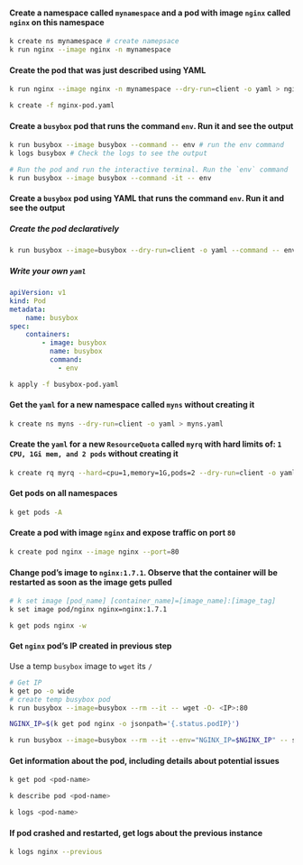 #### Create a namespace called `mynamespace` and a pod with image `nginx` called `nginx` on this namespace
```bash
k create ns mynamespace # create namepsace
k run nginx --image nginx -n mynamespace
```

#### Create the pod that was just described using YAML
```bash
k run nginx --image nginx -n mynamespace --dry-run=client -o yaml > nginx-pod.yaml

k create -f nginx-pod.yaml
```

#### Create a `busybox` pod that runs the command `env`. Run it and see the output
```bash
k run busybox --image busybox --command -- env # run the env command
k logs busybox # Check the logs to see the output
```

```bash
# Run the pod and run the interactive terminal. Run the `env` command
k run busybox --image busybox --command -it -- env
```

#### Create a `busybox` pod using YAML that runs the command `env`. Run it and see the output
##### Create the pod declaratively
```bash
k run busybox --image=busybox --dry-run=client -o yaml --command -- env > busybox-pod.yaml
```

##### Write your own `yaml`
```yaml
apiVersion: v1
kind: Pod
metadata:
	name: busybox
spec:
	containers:
		- image: busybox
		  name: busybox
		  command:
		    - env
```

```bash
k apply -f busybox-pod.yaml
```

#### Get the `yaml` for a new namespace called `myns` without creating it
```bash
k create ns myns --dry-run=client -o yaml > myns.yaml
```

#### Create the `yaml` for a new `ResourceQuota` called `myrq` with hard limits of: `1 CPU, 1Gi mem, and 2 pods` without creating it
```bash
k create rq myrq --hard=cpu=1,memory=1G,pods=2 --dry-run=client -o yaml > myrq.yaml
```

#### Get pods on all namespaces
```bash
k get pods -A
```

#### Create a pod with image `nginx` and expose traffic on port `80`
```bash
k create pod nginx --image nginx --port=80
```

#### Change pod’s image to `nginx:1.7.1`. Observe that the container will be restarted as soon as the image gets pulled
```bash
# k set image [pod_name] [container_name]=[image_name]:[image_tag]
k set image pod/nginx nginx=nginx:1.7.1
```

```bash
k get pods nginx -w
```

#### Get `nginx` pod’s IP created in previous step
Use a temp `busybox` image to `wget` its `/`

```bash
# Get IP
k get po -o wide
# create temp busybox pod
k run busybox --image=busybox --rm --it -- wget -O- <IP>:80
```

```bash
NGINX_IP=$(k get pod nginx -o jsonpath='{.status.podIP}')

k run busybox --image=busybox --rm --it --env="NGINX_IP=$NGINX_IP" -- sh -c 'wget -O- $NGINX_IP:80'
```

#### Get information about the pod, including details about potential issues
```bash
k get pod <pod-name>

k describe pod <pod-name>

k logs <pod-name>
```

#### If pod crashed and restarted, get logs about the previous instance
```bash
k logs nginx --previous
```

